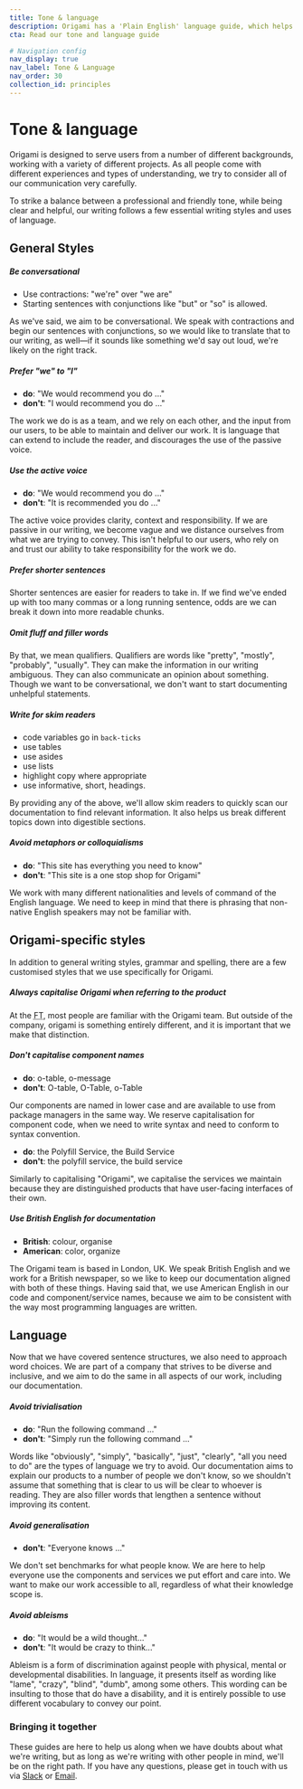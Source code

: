 ```yaml
---
title: Tone & language
description: Origami has a 'Plain English' language guide, which helps us to communicate effectively with our users.
cta: Read our tone and language guide

# Navigation config
nav_display: true
nav_label: Tone & Language
nav_order: 30
collection_id: principles
---
```


# Tone & language

Origami is designed to serve users from a number of different backgrounds, working with a variety of different projects.
As all people come with different experiences and types of understanding, we try to consider all of our communication very carefully.

To strike a balance between a professional and friendly tone, while being clear and helpful, our writing follows a few essential writing styles and uses of language.

## General Styles

##### Be conversational

- Use contractions: "we're" over "we are"
- Starting sentences with conjunctions like "but" or "so" is allowed.

As we've said, we aim to be conversational. We speak with contractions and begin our sentences with conjunctions, so we would like to translate that to our writing, as well—if it sounds like something we'd say out loud, we're likely on the right track.

##### Prefer "we" to "I"

- **do**: "We would recommend you do ..."
- **don't**: "I would recommend you do ..."

The work we do is as a team, and we rely on each other, and the input from our users, to be able to maintain and deliver our work. It is language that can extend to include the reader, and discourages the use of the passive voice.

##### Use the active voice

- **do**: "We would recommend you do ..."
- **don't**: "It is recommended you do ..."

The active voice provides clarity, context and responsibility. If we are passive in our writing, we become vague and we distance ourselves from what we are trying to convey. This isn't helpful to our users, who rely on and trust our ability to take responsibility for the work we do.

##### Prefer shorter sentences

Shorter sentences are easier for readers to take in.
If we find we've ended up with too many commas or a long running sentence, odds are we can break it down into more readable chunks.

##### Omit fluff and filler words

By that, we mean qualifiers. Qualifiers are words like "pretty", "mostly", "probably", "usually". They can make the information in our writing ambiguous. They can also communicate an opinion about something. Though we want to be conversational, we don't want to start documenting unhelpful statements.

##### Write for skim readers

- code variables go in `back-ticks`
- use tables
- use asides
- use lists
- highlight copy where appropriate
- use informative, short, headings.

By providing any of the above, we'll allow skim readers to quickly scan our documentation to find relevant information. It also helps us break different topics down into digestible sections.

##### Avoid metaphors or colloquialisms

- **do**: "This site has everything you need to know"
- **don't**: "This site is a one stop shop for Origami"

We work with many different nationalities and levels of command of the English language. We need to keep in mind that there is phrasing that non-native English speakers may not be familiar with.

## Origami-specific styles

In addition to general writing styles, grammar and spelling, there are a few customised styles that we use specifically for Origami.

##### Always capitalise Origami when referring to the product

At the <abbr title="Financial Times">FT</abbr>, most people are familiar with the Origami team. But outside of the company, origami is something entirely different, and it is important that we make that distinction.

##### Don't capitalise component names

- **do**: o-table, o-message
- **don't**: O-table, O-Table, o-Table

Our components are named in lower case and are available to use from package managers in the same way.
We reserve capitalisation for component code, when we need to write syntax and need to conform to syntax convention.

- **do**: the Polyfill Service, the Build Service
- **don't**: the polyfill service, the build service

Similarly to capitalising "Origami", we capitalise the services we maintain because they are distinguished products that have user-facing interfaces of their own.

##### Use British English for documentation

- **British**: colour, organise
- **American**: color, organize

The Origami team is based in London, UK. We speak British English and we work for a British newspaper, so we like to keep our documentation aligned with both of these things.
Having said that, we use American English in our code and component/service names, because we aim to be consistent with the way most programming languages are written.

## Language

Now that we have covered sentence structures, we also need to approach word choices. We are part of a company that strives to be diverse and inclusive, and we aim to do the same in all aspects of our work, including our documentation.

##### Avoid trivialisation

- **do**: "Run the following command ..."
- **don't**: "Simply run the following command ..."

Words like "obviously", "simply", "basically", "just", "clearly", "all you need to do" are the types of language we try to avoid.
Our documentation aims to explain our products to a number of people we don't know, so we shouldn't assume that something that is clear to us will be clear to whoever is reading. They are also filler words that lengthen a sentence without improving its content.

##### Avoid generalisation

- **don't**: "Everyone knows ..."

We don't set benchmarks for what people know.
We are here to help everyone use the components and services we put effort and care into. We want to make our work accessible to all, regardless of what their knowledge scope is.

##### Avoid ableisms

- **do**: "It would be a wild thought..."
- **don't**: "It would be crazy to think..."

Ableism is a form of discrimination against people with physical, mental or developmental disabilities.
In language, it presents itself as wording like "lame", "crazy", "blind", "dumb", among some others. This wording can be insulting to those that do have a disability, and it is entirely possible to use different vocabulary to convey our point.

### Bringing it together

These guides are here to help us along when we have doubts about what we're writing, but as long as we're writing with other people in mind, we'll be on the right path.
If you have any questions, please get in touch with us via <a href="https://financialtimes.slack.com/messages/origami-support">Slack</a> or [Email](origami.support@ft.com).
